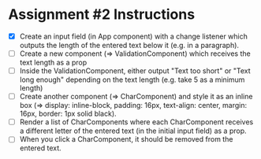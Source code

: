 # Assignment #2 Instructions

- [x] Create an input field (in App component) with a change listener which outputs the length of the entered text below it (e.g. in a paragraph).
- [ ] Create a new component (=> ValidationComponent) which receives the text length as a prop
- [ ] Inside the ValidationComponent, either output "Text too short" or "Text long enough" depending on the text length (e.g. take 5 as a minimum length)
- [ ] Create another component (=> CharComponent) and style it as an inline box (=> display: inline-block, padding: 16px, text-align: center, margin: 16px, border: 1px solid black).
- [ ] Render a list of CharComponents where each CharComponent receives a different letter of the entered text (in the initial input field) as a prop.
- [ ] When you click a CharComponent, it should be removed from the entered text.
